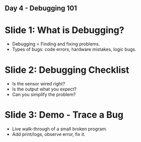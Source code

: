 ## Day 4 - Debugging 101
# Slide 1: What is Debugging?
- Debugging = Finding and fixing problems.
- Types of bugs: code errors, hardware mistakes, logic bugs.

# Slide 2: Debugging Checklist
- Is the sensor wired right?
- Is the output what you expect?
- Can you simplify the problem?

# Slide 3: Demo - Trace a Bug
- Live walk-through of a small broken program.
- Add print/logs, observe error, fix it.
